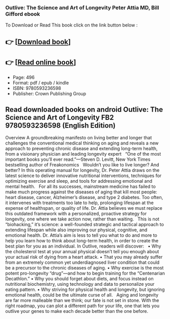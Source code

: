 ### Outlive: The Science and Art of Longevity Peter Attia MD, Bill Gifford ebook

To Download or Read This book click on the link button below :

## 👉  [**[Download book](http://ebooksharez.info/download.php?group=book&from=github.com&id=663507&lnk=1065 "Download book")**]

## 👉  [**[Read online book](http://ebooksharez.info/download.php?group=book&from=github.com&id=663507&lnk=1065 "Read online book")**]


* Page: 496
* Format: pdf / epub / kindle
* ISBN: 9780593236598
* Publisher: Crown Publishing Group



## Read downloaded books on android Outlive: The Science and Art of Longevity FB2 9780593236598 (English Edition)


Overview
A groundbreaking manifesto on living better and longer that challenges the conventional medical thinking on aging and reveals a new approach to preventing chronic disease and extending long-term health, from a visionary physician and leading longevity expert
  
“One of the most important books you’ll ever read.”—Steven D. Levitt, New York Times bestselling author of Freakonomics
  
 Wouldn’t you like to live longer? And better? In this operating manual for longevity, Dr. Peter Attia draws on the latest science to deliver innovative nutritional interventions, techniques for optimizing exercise and sleep, and tools for addressing emotional and mental health.
  
 For all its successes, mainstream medicine has failed to make much progress against the diseases of aging that kill most people: heart disease, cancer, Alzheimer’s disease, and type 2 diabetes. Too often, it intervenes with treatments too late to help, prolonging lifespan at the expense of healthspan, or quality of life. Dr. Attia believes we must replace this outdated framework with a personalized, proactive strategy for longevity, one where we take action now, rather than waiting.
  
 This is not “biohacking,” it’s science: a well-founded strategic and tactical approach to extending lifespan while also improving our physical, cognitive, and emotional health. Dr. Attia’s aim is less to tell you what to do and more to help you learn how to think about long-term health, in order to create the best plan for you as an individual. In Outlive, readers will discover:
  
 • Why the cholesterol test at your annual physical doesn’t tell you enough about your actual risk of dying from a heart attack.
 • That you may already suffer from an extremely common yet underdiagnosed liver condition that could be a precursor to the chronic diseases of aging.
 • Why exercise is the most potent pro-longevity “drug”—and how to begin training for the “Centenarian Decathlon.”
 • Why you should forget about diets, and focus instead on nutritional biochemistry, using technology and data to personalize your eating pattern.
 • Why striving for physical health and longevity, but ignoring emotional health, could be the ultimate curse of all.
  
 Aging and longevity are far more malleable than we think; our fate is not set in stone. With the right roadmap, you can plot a different path for your life, one that lets you outlive your genes to make each decade better than the one before.



